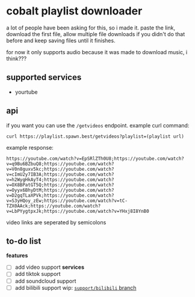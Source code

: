 # cobalt playlist downloader
a lot of people have been asking for this, so i made it. paste the link, download the first file, allow multiple file downloads if you didn't do that before and keep saving files until it finishes.

for now it only supports audio because it was made to download music, i think???

## supported services
- yourtube <!-- no, don't visit, it was flagged as an 18+ website when i visited it in school because it was mentioned in vlc and no, it's still not fixed -->

## api
if you want you can use the `/getvideos` endpoint.
example curl command:
```
curl https://playlist.spawn.best/getvideos?playlist=(playlist url)
```
example response:
```
https://youtube.com/watch?v=EpSRlZTh0U8;https://youtube.com/watch?v=q9Bu6BZbuQ8;https://youtube.com/watch?v=V0n8guxv5kc;https://youtube.com/watch?v=cImU2y7IB3A;https://youtube.com/watch?v=h2WygHkAyT4;https://youtube.com/watch?v=OX8BPatGT5Q;https://youtube.com/watch?v=Oyyx6BhyDtM;https://youtube.com/watch?v=D2gqTLaXPVk;https://youtube.com/watch?v=S3yHQoy_zEw;https://youtube.com/watch?v=tC-TZX0AAck;https://youtube.com/watch?v=LbPYygtpxJk;https://youtube.com/watch?v=YHxj8I8YnB0
```
video links are seperated by semicolons <!-- (gd colon reference? (his second channel name (gd semicolon (but without the gd (also with an s at the end (also hi person that looks at source code (hi (hi (and once again (hi)! (why am i wasting my time writing this) (idk)) (of commit history) (probably commit (history (((())))))))))))) (probably not)) -->

## to-do list
**features**
- [ ] add video support
**services**
- [ ] add tiktok support
- [ ] add soundcloud support
- [ ] add bilibili support
      wip: [`support/bilibili` branch](https://github.com/ihatespawn/playlist/tree/support/bilibili)